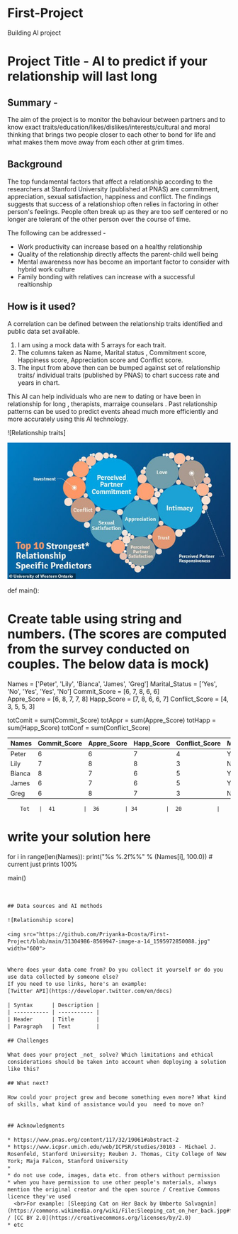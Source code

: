 # First-Project
Building AI project

# Project Title - AI to predict if your relationship will last long

## Summary - 

The aim of the project is to monitor the behaviour between partners and to know exact traits/education/likes/dislikes/interests/cultural and moral thinking that brings two people closer to each other to bond for life and what makes them move away from each other at grim times.

## Background

The top fundamental factors that affect a relationship according to the researchers at Stanford University (published at PNAS) are commitment, appreciation, sexual satisfaction, happiness and conflict. The findings suggests that success of a relationshiop often relies in factoring in other person's feelings. People often break up as they are too self centered or no longer are tolerant of the other person over the course of time.

The following can be addressed -

* Work productivity can increase based on a healthy relationship 
* Quality of the relationship directly affects the parent-child well being
* Mental awareness now has become an important factor to consider with hybrid work culture
* Family bonding with relatives can increase with a successful realtionship


## How is it used?

A correlation can be defined between the relationship traits identified and public data set available. 

1) I am using a mock data with 5 arrays for each trait.
2) The columns taken as Name, Marital status , Commitment score, Happiness score, Appreciation score and Conflict score.
3) The input from above then can be bumped against set of relationship traits/ individual traits (published by PNAS) to chart success rate and years in chart.

This AI can help individuals who are new to dating or have been in relationship for long , therapists, marraige counselars . Past relationship patterns can be used to predict events ahead much more efficiently and more accurately using this AI technology.

![Relationship traits]

<img src="https://github.com/Priyanka-Dcosta/First-Project/blob/main/31304986-8569947-image-a-14_1595972850088.jpg" width="600">


def main():

# Create table using string and numbers. (The scores are computed from the survey conducted on couples. The below data is mock)
   Names = ['Peter', 'Lily', 'Bianca', 'James', 'Greg']
   Marital_Status = ['Yes', 'No', 'Yes', 'Yes', 'No']
   Commit_Score = [6, 7, 8, 6, 6]   
   Appre_Score = [6, 8, 7, 7, 8]
   Happ_Score = [7, 8, 6, 6, 7]
   Conflict_Score = [4, 3, 5, 5, 3]
   
   totComit = sum(Commit_Score)
   totAppr = sum(Appre_Score)
   totHapp = sum(Happ_Score)
   totConf = sum(Conflict_Score)
   
| Names       | Commit_Score| Appre_Score| Happ_Score |Conflict_Score |Marital_Status |
| ----------- | ------------|------------|------------|---------------|---------------|
| Peter       | 6           | 6          | 7          | 4             | Yes           |
| Lily        | 7           | 8          | 8          | 3             | No            |
| Bianca      | 8           | 7          | 6          | 5             | Yes           |
| James       | 6           | 7          | 6          | 5             | Yes           |
| Greg        | 6           | 8          | 7          | 3             | No            |

        Tot   |  41         |  36        | 34         |  20           |
       
   
   # write your solution here

   for i in range(len(Names)):
      print("%s %.2f%%" % (Names[i], 100.0))    # current just prints 100%

main()
```


## Data sources and AI methods

![Relationship score]

<img src="https://github.com/Priyanka-Dcosta/First-Project/blob/main/31304986-8569947-image-a-14_1595972850088.jpg" width="600">


Where does your data come from? Do you collect it yourself or do you use data collected by someone else?
If you need to use links, here's an example:
[Twitter API](https://developer.twitter.com/en/docs)

| Syntax      | Description |
| ----------- | ----------- |
| Header      | Title       |
| Paragraph   | Text        |

## Challenges

What does your project _not_ solve? Which limitations and ethical considerations should be taken into account when deploying a solution like this?

## What next?

How could your project grow and become something even more? What kind of skills, what kind of assistance would you  need to move on? 


## Acknowledgments

* https://www.pnas.org/content/117/32/19061#abstract-2 
* https://www.icpsr.umich.edu/web/ICPSR/studies/30103 - Michael J. Rosenfeld, Stanford University; Reuben J. Thomas, City College of New York; Maja Falcon, Stanford University
* 
* do not use code, images, data etc. from others without permission
* when you have permission to use other people's materials, always mention the original creator and the open source / Creative Commons licence they've used
  <br>For example: [Sleeping Cat on Her Back by Umberto Salvagnin](https://commons.wikimedia.org/wiki/File:Sleeping_cat_on_her_back.jpg#filelinks) / [CC BY 2.0](https://creativecommons.org/licenses/by/2.0)
* etc
